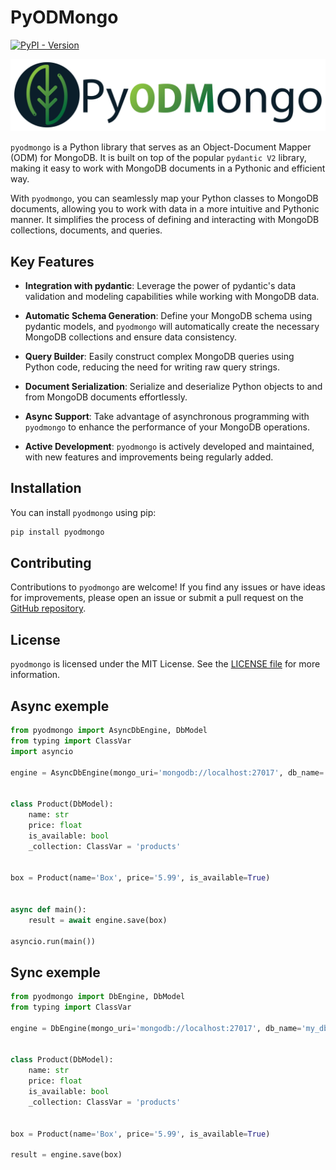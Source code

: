 # PyODMongo
[![PyPI - Version](https://img.shields.io/pypi/v/pyodmongo)](https://pypi.org/project/pyodmongo/)

![Image title](https://raw.githubusercontent.com/mauro-andre/pyodmongo/mkdocs/docs/assets/images/pyodmongo_Logo_BG_White.png)

`pyodmongo` is a Python library that serves as an Object-Document Mapper (ODM) for MongoDB. It is built on top of the popular `pydantic V2` library, making it easy to work with MongoDB documents in a Pythonic and efficient way.

With `pyodmongo`, you can seamlessly map your Python classes to MongoDB documents, allowing you to work with data in a more intuitive and Pythonic manner. It simplifies the process of defining and interacting with MongoDB collections, documents, and queries.

## Key Features

- **Integration with pydantic**: Leverage the power of pydantic's data validation and modeling capabilities while working with MongoDB data.

- **Automatic Schema Generation**: Define your MongoDB schema using pydantic models, and `pyodmongo` will automatically create the necessary MongoDB collections and ensure data consistency.

- **Query Builder**: Easily construct complex MongoDB queries using Python code, reducing the need for writing raw query strings.

- **Document Serialization**: Serialize and deserialize Python objects to and from MongoDB documents effortlessly.

- **Async Support**: Take advantage of asynchronous programming with `pyodmongo` to enhance the performance of your MongoDB operations.

- **Active Development**: `pyodmongo` is actively developed and maintained, with new features and improvements being regularly added.

## Installation

You can install `pyodmongo` using pip:

```bash
pip install pyodmongo
```

## Contributing

Contributions to `pyodmongo` are welcome! If you find any issues or have ideas for improvements, please open an issue or submit a pull request on the [GitHub repository](https://github.com/mauro-andre/pyodmongo).

## License
`pyodmongo` is licensed under the MIT License. See the [LICENSE file](https://github.com/mauro-andre/pyodmongo/blob/master/LICENSE) for more information.


## Async exemple

```python hl_lines="5"
from pyodmongo import AsyncDbEngine, DbModel
from typing import ClassVar
import asyncio

engine = AsyncDbEngine(mongo_uri='mongodb://localhost:27017', db_name='my_db')


class Product(DbModel):
    name: str
    price: float
    is_available: bool
    _collection: ClassVar = 'products'


box = Product(name='Box', price='5.99', is_available=True)


async def main():
    result = await engine.save(box)

asyncio.run(main())
```

## Sync exemple

```python hl_lines="4"
from pyodmongo import DbEngine, DbModel
from typing import ClassVar

engine = DbEngine(mongo_uri='mongodb://localhost:27017', db_name='my_db')


class Product(DbModel):
    name: str
    price: float
    is_available: bool
    _collection: ClassVar = 'products'


box = Product(name='Box', price='5.99', is_available=True)

result = engine.save(box)
```